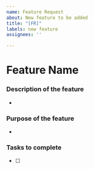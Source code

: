 ```yaml
---
name: Feature Request
about: New feature to be added
title: "[FR]"
labels: new feature
assignees: ''

---
```


# Feature Name

### Description of the feature
* 

### Purpose of the feature
* 

### Tasks to complete
- [ ]
